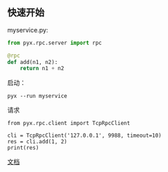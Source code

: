 ## 快速开始
myservice.py:
```Python hl_lines="2"
from pyx.rpc.server import rpc

@rpc
def add(n1, n2):
    return n1 + n2
```
启动：
```shell
pyx --run myservice
```


请求
```
from pyx.rpc.client import TcpRpcClient

cli = TcpRpcClient('127.0.0.1', 9988, timeout=10)
res = cli.add(1, 2)
print(res)
``` 

[文档](./DETAIL.md)